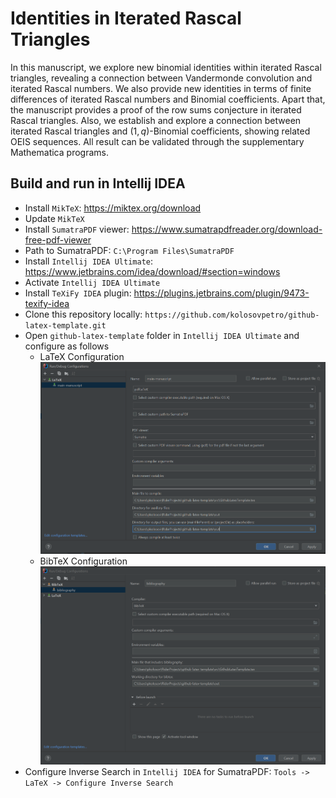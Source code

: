 # Identities in Iterated Rascal Triangles

In this manuscript, we explore new binomial identities within iterated Rascal triangles,
revealing a connection between Vandermonde convolution and iterated Rascal numbers.
We also provide new identities in terms of finite differences of iterated Rascal numbers and Binomial coefficients.
Apart that, the manuscript provides a proof of the row sums conjecture in iterated Rascal triangles.
Also, we establish and explore a connection between iterated Rascal triangles and $(1,q)$-Binomial coefficients,
showing related OEIS sequences.
All result can be validated through the supplementary Mathematica programs.

## Build and run in Intellij IDEA

- Install `MikTeX`: https://miktex.org/download
- Update `MikTeX`
- Install `SumatraPDF` viewer: https://www.sumatrapdfreader.org/download-free-pdf-viewer
- Path to SumatraPDF: `C:\Program Files\SumatraPDF`
- Install `Intellij IDEA Ultimate`: https://www.jetbrains.com/idea/download/#section=windows
- Activate `Intellij IDEA Ultimate`
- Install `TeXiFy IDEA` plugin: https://plugins.jetbrains.com/plugin/9473-texify-idea
- Clone this repository locally: `https://github.com/kolosovpetro/github-latex-template.git`
- Open `github-latex-template` folder in `Intellij IDEA Ultimate` and configure as follows
    - LaTeX Configuration
      ![LaTeX Configuration](./img/latex_configuration.PNG "LaTeX Configuration")
    - BibTeX Configuration
      ![BibTeX Configuration](./img/bibtex_configuration.PNG "BibTeX Configuration")
- Configure Inverse Search in `Intellij IDEA` for SumatraPDF: `Tools -> LaTeX -> Configure Inverse Search`
